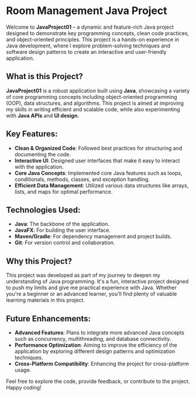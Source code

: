 # Room Management Java Project

Welcome to **JavaProject01** – a dynamic and feature-rich Java project designed to demonstrate key programming concepts, clean code practices, and object-oriented principles. This project is a hands-on experience in Java development, where I explore problem-solving techniques and software design patterns to create an interactive and user-friendly application.

## What is this Project?
**JavaProject01** is a robust application built using **Java**, showcasing a variety of core programming concepts including object-oriented programming (OOP), data structures, and algorithms. This project is aimed at improving my skills in writing efficient and scalable code, while also experimenting with **Java APIs** and **UI design**.

## Key Features:
- **Clean & Organized Code**: Followed best practices for structuring and documenting the code.
- **Interactive UI**: Designed user interfaces that make it easy to interact with the application.
- **Core Java Concepts**: Implemented core Java features such as loops, conditionals, methods, classes, and exception handling.
- **Efficient Data Management**: Utilized various data structures like arrays, lists, and maps for optimal performance.

## Technologies Used:
- **Java**: The backbone of the application.
- **JavaFX**: For building the user interface.
- **Maven/Gradle**: For dependency management and project builds.
- **Git**: For version control and collaboration.

## Why this Project?
This project was developed as part of my journey to deepen my understanding of Java programming. It's a fun, interactive project designed to push my limits and give me practical experience with Java. Whether you're a beginner or an advanced learner, you’ll find plenty of valuable learning materials in this project.

## Future Enhancements:
- **Advanced Features**: Plans to integrate more advanced Java concepts such as concurrency, multithreading, and database connectivity.
- **Performance Optimization**: Aiming to improve the efficiency of the application by exploring different design patterns and optimization techniques.
- **Cross-Platform Compatibility**: Enhancing the project for cross-platform usage.

Feel free to explore the code, provide feedback, or contribute to the project. Happy coding!

